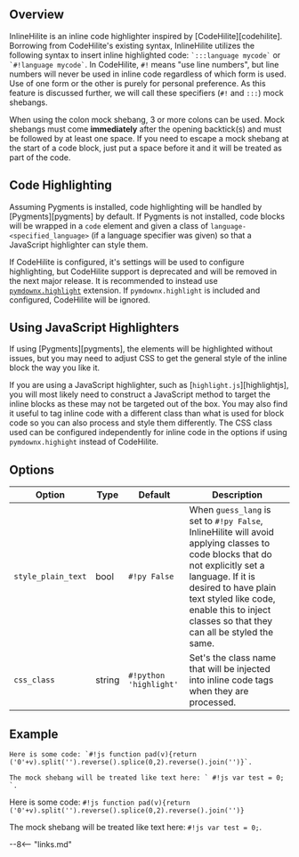 ## Overview

InlineHilite is an inline code highlighter inspired by [CodeHilite][codehilite]. Borrowing from CodeHilite's existing syntax, InlineHilite utilizes the following syntax to insert inline highlighted code: `` `:::language mycode` `` or `` `#!language mycode` ``.  In CodeHilite, ` #! ` means "use line numbers", but line numbers will never be used in inline code regardless of which form is used. Use of one form or the other is purely for personal preference. As this feature is discussed further, we will call these specifiers (` #! ` and ` ::: `) mock shebangs.

When using the colon mock shebang, 3 or more colons can be used.  Mock shebangs must come **immediately** after the opening backtick(s) and must be followed by at least one space.  If you need to escape a mock shebang at the start of a code block, just put a space before it and it will be treated as part of the code.

## Code Highlighting

Assuming Pygments is installed, code highlighting will be handled by [Pygments][pygments] by default. If Pygments is not installed, code blocks will be wrapped in a `code` element and given a class of `language-<specified_language>` (if a language specifier was given) so that a JavaScript highlighter can style them.

If CodeHilite is configured, it's settings will be used to configure highlighting, but CodeHilite support is deprecated and will be removed in the next major release. It is recommended to instead use [`pymdownx.highlight`](./highlight.md) extension. If `pymdownx.highlight` is included and configured, CodeHilite will be ignored.

## Using JavaScript Highlighters

If using [Pygments][pygments], the elements will be highlighted without issues, but you may need to adjust CSS to get the general style of the inline block the way you like it.

If you are using a JavaScript highlighter, such as [`highlight.js`][highlightjs], you will most likely need to construct a JavaScript method to target the inline blocks as these may not be targeted out of the box. You may also find it useful to tag inline code with a different class than what is used for block code so you can also process and style them differently. The CSS class used can be configured independently for inline code in the options if using `pymdownx.highight` instead of CodeHilite.

## Options

Option                    | Type   | Default                   | Description
------------------------- | ------ | ------------------------- | -----------
`style_plain_text`        | bool   | `#!py False`              | When `guess_lang` is set to `#!py False`, InlineHilite will avoid applying classes to code blocks that do not explicitly set a language. If it is desired to have plain text styled like code, enable this to inject classes so that they can all be styled the same.
`css_class`               | string | `#!python 'highlight'` | Set's the class name that will be injected into inline code tags when they are processed.

## Example

```
Here is some code: `#!js function pad(v){return ('0'+v).split('').reverse().splice(0,2).reverse().join('')}`.

The mock shebang will be treated like text here: ` #!js var test = 0; `.
```

Here is some code: `#!js function pad(v){return ('0'+v).split('').reverse().splice(0,2).reverse().join('')}`

The mock shebang will be treated like text here: ` #!js var test = 0; `.

--8<-- "links.md"

